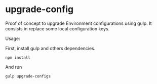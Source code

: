# upgrade-config

Proof of concept to upgrade Environment configurations using gulp.
It consists in replace some local configuration keys.

Usage:

First, install gulp and others dependencies.
```shell
npm install
```
And run
```shell
gulp upgrade-configs
```